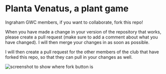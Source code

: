 # Planta Venatus, a plant game
Ingraham GWC members, if you want to collaborate, fork this repo!

When you have made a change in your version of the repository that works, please create 
a pull request (make sure to add a comment about what you have changed). I will then 
merge your changes in as soon as possible.

I will then create a pull request for the other members of the club that have forked
this repo, so that they can pull in your changes as well.


![screenshot to show where fork button is][fork-screenshot]

[fork-screenshot]: https://github.com/jrhartog/planta-venatus/blob/master/assets/fork.png
